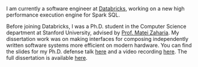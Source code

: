 I am currently a software engineer at [Databricks](https://www.databricks.com),
working on a new high performance execution engine for Spark SQL.

Before joining Databricks, I was a Ph.D. student in the Computer Science
department at Stanford University, advised by [Prof. Matei
Zaharia](https://cs.stanford.edu/~matei/). My dissertation work was on making
interfaces for composing independently written software systems more efficient
on modern hardware. You can find the slides for my Ph.D. defense talk
[here](static/papers/shoumik-defense-slides.pdf) and a video recording
[here](https://www.youtube.com/watch?v=qze_aB4dPDw). The full dissertation is
available [here](https://searchworks.stanford.edu/view/13595445).
